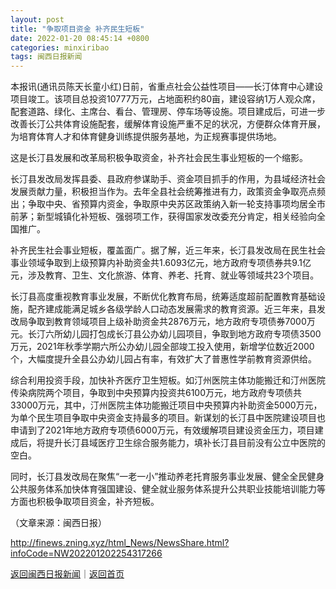 ```yaml
---
layout: post
title: "争取项目资金 补齐民生短板"
date: 2022-01-20 08:45:14 +0800
categories: minxiribao
tags: 闽西日报新闻
---
```

<p>本报讯(通讯员陈天长童小红)日前，省重点社会公益性项目——长汀体育中心建设项目竣工。该项目总投资10777万元，占地面积约80亩，建设容纳1万人观众席，配套道路、绿化、主席台、看台、管理房、停车场等设施。项目建成后，可进一步改善长汀公共体育设施配套，缓解体育设施严重不足的状况，方便群众体育开展，为培育体育人才和体育健身训练提供服务基地，为正规赛事提供场地。</p>
 <p>这是长汀县发展和改革局积极争取资金，补齐社会民生事业短板的一个缩影。</p>
 <p>长汀县发改局发挥县委、县政府参谋助手、资金项目抓手的作用，为县域经济社会发展贡献力量，积极担当作为。去年全县社会统筹推进有力，政策资金争取亮点频出；争取中央、省预算内资金，争取原中央苏区政策纳入新一轮支持事项均居全市前茅；新型城镇化补短板、强弱项工作，获得国家发改委充分肯定，相关经验向全国推广。</p>
 <p>补齐民生社会事业短板，覆盖面广。据了解，近三年来，长汀县发改局在民生社会事业领域争取到上级预算内补助资金共1.6093亿元，地方政府专项债券共9.1亿元，涉及教育、卫生、文化旅游、体育、养老、托育、就业等领域共23个项目。</p>
 <p>长汀县高度重视教育事业发展，不断优化教育布局，统筹适度超前配置教育基础设施，配齐建成能满足城乡各级学龄人口动态发展需求的教育资源。近三年来，县发改局争取到教育领域项目上级补助资金共2876万元，地方政府专项债券7000万元。长汀六所幼儿园打包成长汀县公办幼儿园项目，争取到地方政府专项债3500万元，2021年秋季学期六所公办幼儿园全部竣工投入使用，新增学位数近2000个，大幅度提升全县公办幼儿园占有率，有效扩大了普惠性学前教育资源供给。</p>
 <p>综合利用投资手段，加快补齐医疗卫生短板。如汀州医院主体功能搬迁和汀州医院传染病院两个项目，争取到中央预算内投资共6100万元，地方政府专项债共33000万元，其中，汀州医院主体功能搬迁项目中央预算内补助资金5000万元，为单个民生项目争取中央资金支持最多的项目。新谋划的长汀县中医院建设项目也申请到了2021年地方政府专项债6000万元，有效缓解项目建设资金压力，项目建成后，将提升长汀县域医疗卫生综合服务能力，填补长汀县目前没有公立中医院的空白。</p>
 <p>同时，长汀县发改局在聚焦“一老一小”推动养老托育服务事业发展、健全全民健身公共服务体系加快体育强国建设、健全就业服务体系提升公共职业技能培训能力等方面也积极争取项目资金，补齐短板。</p><p class="em_media">（文章来源：闽西日报）</p>

<http://finews.zning.xyz/html_News/NewsShare.html?infoCode=NW202201202254317266>

[返回闽西日报新闻](//finews.withounder.com/category/minxiribao.html)｜[返回首页](//finews.withounder.com/)